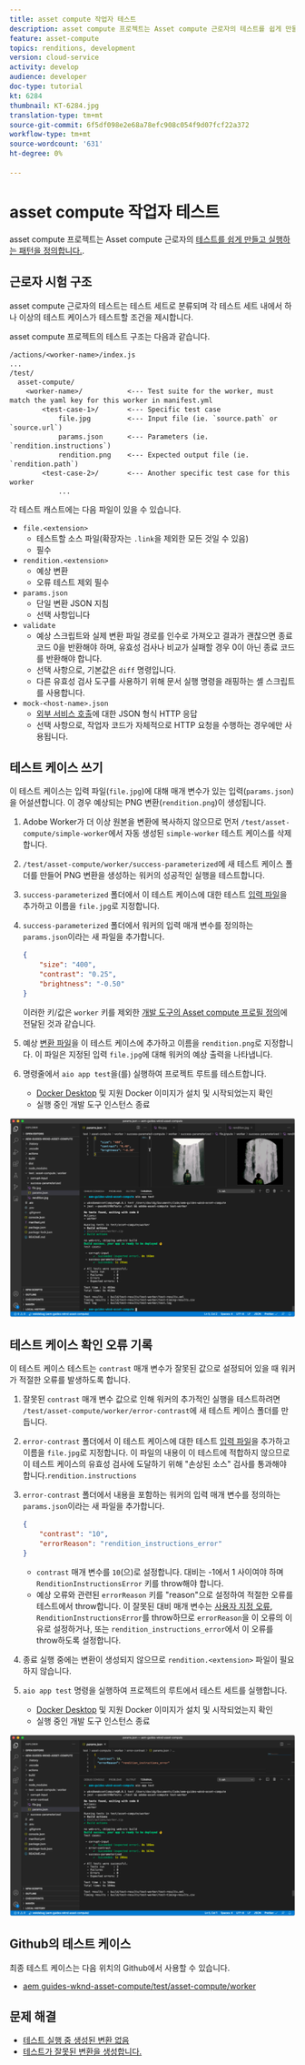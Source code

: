 ```yaml
---
title: asset compute 작업자 테스트
description: asset compute 프로젝트는 Asset compute 근로자의 테스트를 쉽게 만들고 실행하는 패턴을 정의합니다.
feature: asset-compute
topics: renditions, development
version: cloud-service
activity: develop
audience: developer
doc-type: tutorial
kt: 6284
thumbnail: KT-6284.jpg
translation-type: tm+mt
source-git-commit: 6f5df098e2e68a78efc908c054f9d07fcf22a372
workflow-type: tm+mt
source-wordcount: '631'
ht-degree: 0%

---
```



# asset compute 작업자 테스트

asset compute 프로젝트는 Asset compute 근로자의 [테스트를 쉽게 만들고 실행하는 패턴을 정의합니다.](https://docs.adobe.com/content/help/en/asset-compute/using/extend/test-custom-application.html).

## 근로자 시험 구조

asset compute 근로자의 테스트는 테스트 세트로 분류되며 각 테스트 세트 내에서 하나 이상의 테스트 케이스가 테스트할 조건을 제시합니다.

asset compute 프로젝트의 테스트 구조는 다음과 같습니다.

```
/actions/<worker-name>/index.js
...
/test/
  asset-compute/
    <worker-name>/           <--- Test suite for the worker, must match the yaml key for this worker in manifest.yml
        <test-case-1>/       <--- Specific test case 
            file.jpg         <--- Input file (ie. `source.path` or `source.url`)
            params.json      <--- Parameters (ie. `rendition.instructions`)
            rendition.png    <--- Expected output file (ie. `rendition.path`)
        <test-case-2>/       <--- Another specific test case for this worker
            ...
```

각 테스트 캐스트에는 다음 파일이 있을 수 있습니다.

+ `file.<extension>`
   + 테스트할 소스 파일(확장자는 `.link`을 제외한 모든 것일 수 있음)
   + 필수
+ `rendition.<extension>`
   + 예상 변환
   + 오류 테스트 제외 필수
+ `params.json`
   + 단일 변환 JSON 지침
   + 선택 사항입니다
+ `validate`
   + 예상 스크립트와 실제 변환 파일 경로를 인수로 가져오고 결과가 괜찮으면 종료 코드 0을 반환해야 하며, 유효성 검사나 비교가 실패할 경우 0이 아닌 종료 코드를 반환해야 합니다.
   + 선택 사항으로, 기본값은 `diff` 명령입니다.
   + 다른 유효성 검사 도구를 사용하기 위해 문서 실행 명령을 래핑하는 셸 스크립트를 사용합니다.
+ `mock-<host-name>.json`
   + [외부 서비스 호출](https://www.mock-server.com/mock_server/creating_expectations.html)에 대한 JSON 형식 HTTP 응답
   + 선택 사항으로, 작업자 코드가 자체적으로 HTTP 요청을 수행하는 경우에만 사용됩니다.

## 테스트 케이스 쓰기

이 테스트 케이스는 입력 파일(`file.jpg`)에 대해 매개 변수가 있는 입력(`params.json`)을 어설션합니다. 이 경우 예상되는 PNG 변환(`rendition.png`)이 생성됩니다.

1. Adobe Worker가 더 이상 원본을 변환에 복사하지 않으므로 먼저 `/test/asset-compute/simple-worker`에서 자동 생성된 `simple-worker` 테스트 케이스를 삭제합니다.
1. `/test/asset-compute/worker/success-parameterized`에 새 테스트 케이스 폴더를 만들어 PNG 변환을 생성하는 워커의 성공적인 실행을 테스트합니다.
1. `success-parameterized` 폴더에서 이 테스트 케이스에 대한 테스트 [입력 파일](./assets/test/success-parameterized/file.jpg)을 추가하고 이름을 `file.jpg`로 지정합니다.
1. `success-parameterized` 폴더에서 워커의 입력 매개 변수를 정의하는 `params.json`이라는 새 파일을 추가합니다.

   ```json
   { 
       "size": "400",
       "contrast": "0.25",
       "brightness": "-0.50"
   }
   ```
   이러한 키/값은 `worker` 키를 제외한 [개발 도구의 Asset compute 프로필 정의](../develop/development-tool.md)에 전달된 것과 같습니다.
1. 예상 [변환 파일](./assets/test/success-parameterized/rendition.png)을 이 테스트 케이스에 추가하고 이름을 `rendition.png`로 지정합니다. 이 파일은 지정된 입력 `file.jpg`에 대해 워커의 예상 출력을 나타냅니다.
1. 명령줄에서 `aio app test`을(를) 실행하여 프로젝트 루트를 테스트합니다.
   + [Docker Desktop](../set-up/development-environment.md#docker) 및 지원 Docker 이미지가 설치 및 시작되었는지 확인
   + 실행 중인 개발 도구 인스턴스 종료

![테스트 - 성공  ](./assets/test/success-parameterized/result.png)

## 테스트 케이스 확인 오류 기록

이 테스트 케이스 테스트는 `contrast` 매개 변수가 잘못된 값으로 설정되어 있을 때 워커가 적절한 오류를 발생하도록 합니다.

1. 잘못된 `contrast` 매개 변수 값으로 인해 워커의 추가적인 실행을 테스트하려면 `/test/asset-compute/worker/error-contrast`에 새 테스트 케이스 폴더를 만듭니다.
1. `error-contrast` 폴더에서 이 테스트 케이스에 대한 테스트 [입력 파일](./assets/test/error-contrast/file.jpg)을 추가하고 이름을 `file.jpg`로 지정합니다. 이 파일의 내용이 이 테스트에 적합하지 않으므로 이 테스트 케이스의 유효성 검사에 도달하기 위해 &quot;손상된 소스&quot; 검사를 통과해야 합니다.`rendition.instructions`
1. `error-contrast` 폴더에서 내용을 포함하는 워커의 입력 매개 변수를 정의하는 `params.json`이라는 새 파일을 추가합니다.

   ```json
   {
       "contrast": "10",
       "errorReason": "rendition_instructions_error"
   }
   ```

   + `contrast` 매개 변수를 `10`(으)로 설정합니다. 대비는 -1에서 1 사이여야 하며 `RenditionInstructionsError` 키를 throw해야 합니다.
   + 예상 오류와 관련된 `errorReason` 키를 &quot;reason&quot;으로 설정하여 적절한 오류를 테스트에서 throw합니다. 이 잘못된 대비 매개 변수는 [사용자 지정 오류](../develop/worker.md#errors), `RenditionInstructionsError`를 throw하므로 `errorReason`을 이 오류의 이유로 설정하거나, 또는 `rendition_instructions_error`에서 이 오류를 throw하도록 설정합니다.

1. 종료 실행 중에는 변환이 생성되지 않으므로 `rendition.<extension>` 파일이 필요하지 않습니다.
1. `aio app test` 명령을 실행하여 프로젝트의 루트에서 테스트 세트를 실행합니다.
   + [Docker Desktop](../set-up/development-environment.md#docker) 및 지원 Docker 이미지가 설치 및 시작되었는지 확인
   + 실행 중인 개발 도구 인스턴스 종료

![테스트 - 오류 대비](./assets/test/error-contrast/result.png)

## Github의 테스트 케이스

최종 테스트 케이스는 다음 위치의 Github에서 사용할 수 있습니다.

+ [aem guides-wknd-asset-compute/test/asset-compute/worker](https://github.com/adobe/aem-guides-wknd-asset-compute/tree/master/test/asset-compute/worker)

## 문제 해결

+ [테스트 실행 중 생성된 변환 없음](../troubleshooting.md#test-no-rendition-generated)
+ [테스트가 잘못된 변환을 생성합니다.](../troubleshooting.md#tests-generates-incorrect-rendition)
